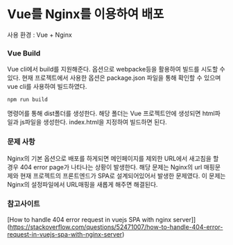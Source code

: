 # Vue를 Nginx를 이용하여 배포

사용 환경 : Vue + Nginx

### Vue Build

Vue cli에서 build를 지원해준다. 옵션으로 webpacke등을 활용하여 빌드를 시도할 수 있다. 현재 프로젝트에서 사용한 옵션은 package.json 파일을 통해 확인할 수 있으며 vue cli를 사용하여 빌드하였다.

```
npm run build
```

명령어를 통해 dist폴더를 생성한다.
해당 폴더는 Vue 프로젝트안에 생성되면 html파일과 js파일을 생성한다.
index.html을 지정하여 빌드하면 된다.

### 문제 사항

Nginx의 기본 옵션으로 배포를 하게되면 메인페이지를 제외한 URL에서 새고침을 할 경우 404 error page가 나타나는 상황이 발생한다.
해당 문제는 Nginx의 url 매핑문제와 현재 프로젝트의 프론트엔드가 SPA로 설계되어있어서 발생한 문제였다.
이 문제는 Nginx의 설정파일에서 URL매핑을 새롭게 해주면 해결된다.

### 참고사이트

[How to handle 404 error request in vuejs SPA with nginx server]](https://stackoverflow.com/questions/52471007/how-to-handle-404-error-request-in-vuejs-spa-with-nginx-server)
